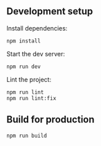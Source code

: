 ## Development setup

Install dependencies:

```
npm install
```

Start the dev server:
```
npm run dev
```

Lint the project:
```
npm run lint
npm run lint:fix
```

## Build for production
```
npm run build
```